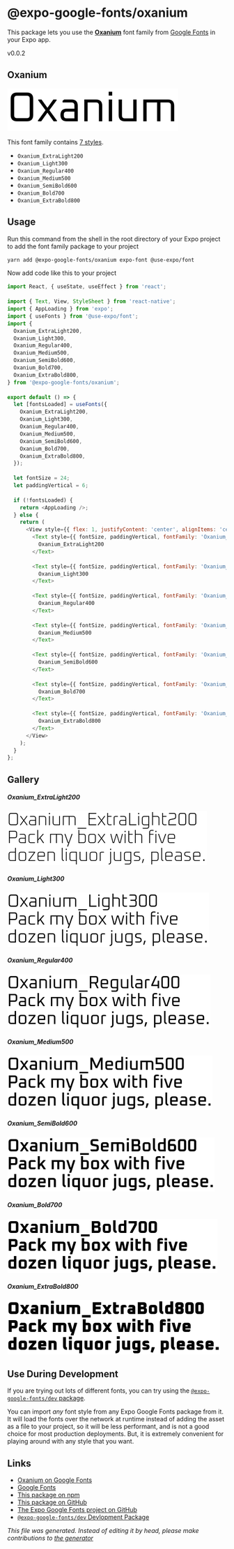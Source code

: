 # @expo-google-fonts/oxanium

This package lets you use the [**Oxanium**](https://fonts.google.com/specimen/Oxanium) font family from [Google Fonts](https://fonts.google.com/) in your Expo app.

v0.0.2

## Oxanium

![Oxanium](./font-family.png)

This font family contains [7 styles](#gallery).

- `Oxanium_ExtraLight200`
- `Oxanium_Light300`
- `Oxanium_Regular400`
- `Oxanium_Medium500`
- `Oxanium_SemiBold600`
- `Oxanium_Bold700`
- `Oxanium_ExtraBold800`

## Usage

Run this command from the shell in the root directory of your Expo project to add the font family package to your project
```sh
yarn add @expo-google-fonts/oxanium expo-font @use-expo/font
```

Now add code like this to your project
```js
import React, { useState, useEffect } from 'react';

import { Text, View, StyleSheet } from 'react-native';
import { AppLoading } from 'expo';
import { useFonts } from '@use-expo/font';
import {
  Oxanium_ExtraLight200,
  Oxanium_Light300,
  Oxanium_Regular400,
  Oxanium_Medium500,
  Oxanium_SemiBold600,
  Oxanium_Bold700,
  Oxanium_ExtraBold800,
} from '@expo-google-fonts/oxanium';

export default () => {
  let [fontsLoaded] = useFonts({
    Oxanium_ExtraLight200,
    Oxanium_Light300,
    Oxanium_Regular400,
    Oxanium_Medium500,
    Oxanium_SemiBold600,
    Oxanium_Bold700,
    Oxanium_ExtraBold800,
  });

  let fontSize = 24;
  let paddingVertical = 6;

  if (!fontsLoaded) {
    return <AppLoading />;
  } else {
    return (
      <View style={{ flex: 1, justifyContent: 'center', alignItems: 'center' }}>
        <Text style={{ fontSize, paddingVertical, fontFamily: 'Oxanium_ExtraLight200' }}>
          Oxanium_ExtraLight200
        </Text>

        <Text style={{ fontSize, paddingVertical, fontFamily: 'Oxanium_Light300' }}>
          Oxanium_Light300
        </Text>

        <Text style={{ fontSize, paddingVertical, fontFamily: 'Oxanium_Regular400' }}>
          Oxanium_Regular400
        </Text>

        <Text style={{ fontSize, paddingVertical, fontFamily: 'Oxanium_Medium500' }}>
          Oxanium_Medium500
        </Text>

        <Text style={{ fontSize, paddingVertical, fontFamily: 'Oxanium_SemiBold600' }}>
          Oxanium_SemiBold600
        </Text>

        <Text style={{ fontSize, paddingVertical, fontFamily: 'Oxanium_Bold700' }}>
          Oxanium_Bold700
        </Text>

        <Text style={{ fontSize, paddingVertical, fontFamily: 'Oxanium_ExtraBold800' }}>
          Oxanium_ExtraBold800
        </Text>
      </View>
    );
  }
};

```

## Gallery

##### Oxanium_ExtraLight200
![Oxanium_ExtraLight200](./89daee61e7358c34dbacac977e9f2c92221971ab81d9345af9d294687a538ace.ttf.png)

##### Oxanium_Light300
![Oxanium_Light300](./fef895a1cf0e2e0ea02299a10df50702cff292d28fd9fba618f118b9d7f1cc70.ttf.png)

##### Oxanium_Regular400
![Oxanium_Regular400](./09fedc2fbf2c81af9711328c3b1fe1bf632512d8714d254cafe53fd7c9e23ebe.ttf.png)

##### Oxanium_Medium500
![Oxanium_Medium500](./f15be0f59920c03bbe89ad1bb66c9df4b660acb2c329f30e1d75e846e10e30d2.ttf.png)

##### Oxanium_SemiBold600
![Oxanium_SemiBold600](./c3a19352e2ab05f91352b26d6eeef4d8b57575350956c0a8d99d7824bfea43c6.ttf.png)

##### Oxanium_Bold700
![Oxanium_Bold700](./02e5724444f1a7053fc3043649b8c5b76a2f698757d9c678cc2e80dbaa8a221a.ttf.png)

##### Oxanium_ExtraBold800
![Oxanium_ExtraBold800](./1d805023212166271a84af73c8e13073ce5a29746483c5fa3ae9941eaa7577c8.ttf.png)


## Use During Development

If you are trying out lots of different fonts, you can try using the [`@expo-google-fonts/dev` package](https://www.npmjs.com/package/@expo-google-fonts/dev).

You can import *any* font style from any Expo Google Fonts package from it. It will load the fonts
over the network at runtime instead of adding the asset as a file to your project, so it will be 
less performant, and is not a good choice for most production deployments. But, it is extremely convenient
for playing around with any style that you want.

## Links

- [Oxanium on Google Fonts](https://fonts.google.com/specimen/Oxanium)
- [Google Fonts](https://fonts.google.com/)
- [This package on npm](https://www.npmjs.com/package/@expo-google-fonts/oxanium)
- [This package on GitHub](https://github.com/expo/google-fonts/tree/master/font-packages/oxanium)
- [The Expo Google Fonts project on GitHub](https://github.com/expo/google-fonts)
- [`@expo-google-fonts/dev` Devlopment Package](https://github.com/expo/google-fonts/tree/master/font-packages/dev)


*This file was generated. Instead of editing it by head, please make contributions to [the generator](https://github.com/expo/google-fonts/tree/master/packages/generator)*
